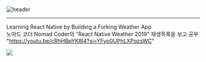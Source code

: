 ![header](https://capsule-render.vercel.app/api?type=waving&color=7AA1E1&height=130&section=header&text=Fokin%20Weather&fontSize=60&fontColor=fff)

***
Learning React Native by Building a Forking Weather App
<br>
노마드 코더 Nomad Coder의 "React Native Weather 2019" 재생목록을 보고 공부
"https://youtu.be/cRhHBpYK8I4?si=YFyp0UPhLXPqzsWC"

<img src="https://capsule-render.vercel.app/api?type=waving&color=7AA1E1&height=130&section=footer" />
